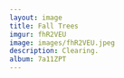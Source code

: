 ```yaml
---
layout: image
title: Fall Trees
imgur: fhR2VEU
image: images/fhR2VEU.jpeg
description: Clearing.
album: 7a11ZPT
---
```


